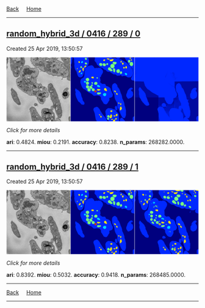 
[Back](..)&nbsp;&nbsp;&nbsp;&nbsp;&nbsp;[Home](https://leapmanlab.github.io/snapshots)

---

<div class="summary"><a href="0"><h2>random_hybrid_3d / 0416 / 289 / 0</h2></a><p>Created 25 Apr 2019, 13:50:57
</p><a href="0"><img src="0/media/summary.png" align="center"></a><p>
<i>Click for more details</i>
</p></div>

**ari**: 0.4824. **miou**: 0.2191. **accuracy**: 0.8238. **n_params**: 268282.0000. 

---

<div class="summary"><a href="1"><h2>random_hybrid_3d / 0416 / 289 / 1</h2></a><p>Created 25 Apr 2019, 13:50:57
</p><a href="1"><img src="1/media/summary.png" align="center"></a><p>
<i>Click for more details</i>
</p></div>

**ari**: 0.8392. **miou**: 0.5032. **accuracy**: 0.9418. **n_params**: 268485.0000. 

---

[Back](..)&nbsp;&nbsp;&nbsp;&nbsp;&nbsp;[Home](https://leapmanlab.github.io/snapshots)

---